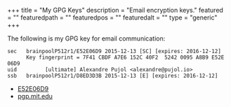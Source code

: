 +++
title        = "My GPG Keys"
description  = "Email encryption keys."
featured     = ""
featuredpath = ""
featuredpos  = ""
featuredalt  = ""
type         = "generic"
+++

The following is my GPG key for email communication: 

	sec   brainpoolP512r1/E52E06D9 2015-12-13 [SC] [expires: 2016-12-12]
		  Key fingerprint = 7F41 CBDF A7E6 152C 40F2  5242 0095 A8B9 E52E 06D9
	uid         [ultimate] Alexandre Pujol <alexandre@pujol.io>
	ssb   brainpoolP512r1/D8ED3D3B 2015-12-13 [E] [expires: 2016-12-12]


<ul class="actions">
	<li><a href="/keys/0x0095a8b9e52e06d9.asc" class="button special icon fa-download">E52E06D9</a></li>
	<li><a href="https://pgp.mit.edu/pks/lookup?op=get&search=0x0095A8B9E52E06D9" class="button icon fa-cloud">pgp.mit.edu</a></li>
</ul>
